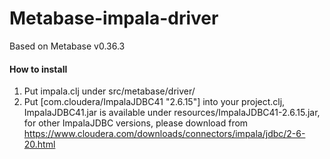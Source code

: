 # Metabase-impala-driver
Based on Metabase v0.36.3
#### How to install
1. Put impala.clj under src/metabase/driver/
2. Put [com.cloudera/ImpalaJDBC41 "2.6.15"] into your project.clj, ImpalaJDBC41.jar is available under resources/ImpalaJDBC41-2.6.15.jar, for other ImpalaJDBC versions, please download from https://www.cloudera.com/downloads/connectors/impala/jdbc/2-6-20.html 

